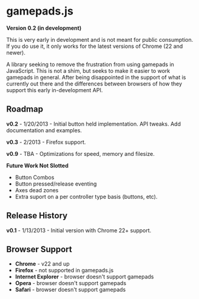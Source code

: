 gamepads.js
===========

**Version 0.2 (in development)**

This is very early in development and is not meant for public consumption. If you do use it, it only works for the latest versions of Chrome (22 and newer).

A library seeking to remove the frustration from using gamepads in JavaScript. This is not a shim, but seeks to make it easier to work gamepads in general. After being disappointed in the support of what is currently out there and the differences between browsers of how they support this early in-development API.

Roadmap
-------

**v0.2** - 1/20/2013 - Initial button held implementation. API tweaks. Add documentation and examples.

**v0.3** - 2/2013 - Firefox support.

**v0.9** - TBA - Optimizations for speed, memory and filesize.

**Future Work Not Slotted**

- Button Combos
- Button pressed/release eventing
- Axes dead zones
- Extra suport on a per controller type basis (buttons, etc).

Release History
---------------
**v0.1** - 1/13/2013 - Initial version with Chrome 22+ support.

Browser Support
---------------
- **Chrome** - v22 and up
- **Firefox** - not supported in gamepads.js
- **Internet Explorer** - browser doesn't support gamepads
- **Opera** - browser doesn't support gamepads
- **Safari** - browser doesn't support gamepads
